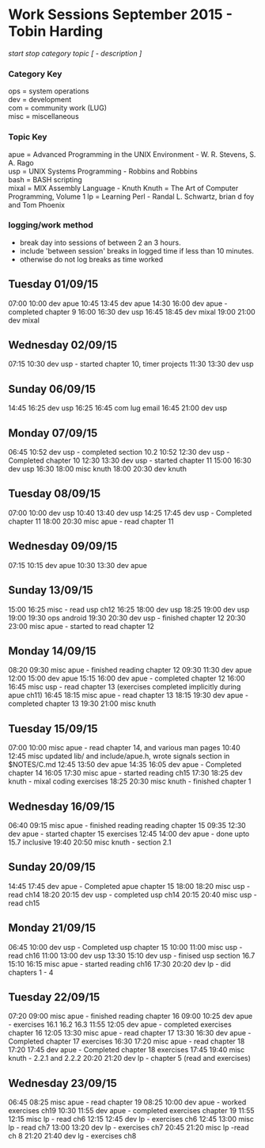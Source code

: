 Work Sessions September 2015 - Tobin Harding
============================================
_start stop category topic [ - description ]_

### Category Key #
ops = system operations  
dev = development  
com = community work (LUG)  
misc = miscellaneous  

### Topic Key #
apue = Advanced Programming in the UNIX Environment - W. R. Stevens, S. A. Rago  
usp = UNIX Systems Programming - Robbins and Robbins  
bash = BASH scripting  
mixal = MIX Assembly Language - Knuth
Knuth = The Art of Computer Programming, Volume 1
lp = Learning Perl - Randal L. Schwartz, brian d foy and Tom Phoenix

### logging/work method #
* break day into sessions of between 2 an 3 hours.  
* include 'between session' breaks in logged time if less than 10 minutes.  
* otherwise do not log breaks as time worked  

Tuesday 01/09/15
---------------
07:00 10:00 dev apue
10:45 13:45 dev apue
14:30 16:00 dev apue - completed chapter 9
16:00 16:30 dev usp
16:45 18:45 dev mixal
19:00 21:00 dev mixal

Wednesday 02/09/15
---------------
07:15 10:30 dev usp - started chapter 10, timer projects
11:30 13:30 dev usp

Sunday 06/09/15
---------------
14:45 16:25 dev usp
16:25 16:45 com lug email
16:45 21:00 dev usp

Monday 07/09/15
---------------
06:45 10:52 dev usp - completed section 10.2
10:52 12:30 dev usp - Completed chapter 10
12:30 13:30 dev usp - started chapter 11
15:00 16:30 dev usp
16:30 18:00 misc knuth
18:00 20:30 dev knuth

Tuesday 08/09/15
----------------
07:00 10:00 dev usp
10:40 13:40 dev usp
14:25 17:45 dev usp - Completed chapter 11
18:00 20:30 misc apue - read chapter 11

Wednesday 09/09/15
---------------
07:15 10:15 dev apue
10:30 13:30 dev apue

Sunday 13/09/15
---------------
15:00 16:25 misc - read usp ch12
16:25 18:00 dev usp
18:25 19:00 dev usp
19:00 19:30 ops android
19:30 20:30 dev usp - finished chapter 12
20:30 23:00 misc apue - started to read chapter 12

Monday 14/09/15
---------------
08:20 09:30 misc apue - finished reading chapter 12
09:30 11:30 dev apue
12:00 15:00 dev apue
15:15 16:00 dev apue - completed chapter 12
16:00 16:45 misc usp - read chapter 13 (exercises completed implicitly during apue ch11)
16:45 18:15 misc apue - read chapter 13
18:15 19:30 dev apue - completed chapter 13
19:30 21:00 misc knuth

Tuesday 15/09/15
----------------
07:00 10:00 misc apue - read chapter 14, and various man pages
10:40 12:45 misc updated lib/ and include/apue.h, wrote signals section in $NOTES/C.md
12:45 13:50 dev apue
14:35 16:05 dev apue - Completed chapter 14
16:05 17:30 misc apue - started reading ch15
17:30 18:25 dev knuth - mixal coding exercises
18:25 20:30 misc knuth - finished chapter 1

Wednesday 16/09/15
------------------
06:40 09:15 misc apue - finished reading reading chapter 15
09:35 12:30 dev apue - started chapter 15 exercises
12:45 14:00 dev apue - done upto 15.7 inclusive
19:40 20:50 misc knuth - section 2.1

Sunday 20/09/15
---------------
14:45 17:45 dev apue - Completed apue chapter 15
18:00 18:20 misc usp - read ch14
18:20 20:15 dev usp - completed usp ch14
20:15 20:40 misc usp - read ch15

Monday 21/09/15 
---------------
06:45 10:00 dev usp -  Completed usp chapter 15
10:00 11:00 misc usp - read ch16
11:00 13:00 dev usp
13:30 15:10 dev usp - finised usp section 16.7
15:10 16:15 misc apue - started reading ch16
17:30 20:20 dev lp - did chapters 1 - 4

Tuesday 22/09/15
---------------
07:20 09:00 misc apue - finished reading chapter 16
09:00 10:25 dev apue - exercises 16.1 16.2 16.3
11:55 12:05 dev apue - completed exercises chapter 16
12:05 13:30 misc apue - read chapter 17
13:30 16:30 dev apue - Completed chapter 17 exercises
16:30 17:20 misc apue - read chapter 18
17:20 17:45 dev apue - Completed chapter 18 exercises
17:45 19:40 misc knuth - 2.2.1 and 2.2.2
20:20 21:20 dev lp - chapter 5 (read and exercises)

Wednesday 23/09/15
---------------
06:45 08:25 misc apue - read chapter 19
08:25 10:00 dev apue - worked exercises ch19
10:30 11:55 dev apue - completed exercises chapter 19
11:55 12:15 misc lp - read ch6
12:15 12:45 dev lp - exercises ch6
12:45 13:00 misc lp - read ch7
13:00 13:20 dev lp - exercises ch7
20:45 21:20 misc lp -read ch 8
21:20 21:40 dev lg - exercises ch8

